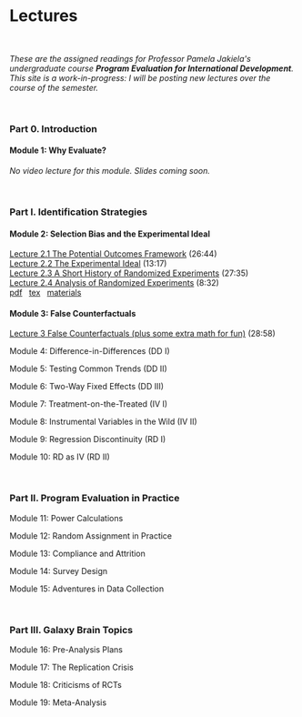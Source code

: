 # Lectures  

<br>

_These are the assigned readings for Professor Pamela Jakiela's undergraduate course **Program Evaluation for International Development**.  This site is a work-in-progress:  I will be posting new lectures over the course of the semester._  

<br>

### Part 0. Introduction  

#### Module 1:  Why Evaluate?  

_No video lecture for this module.  Slides coming soon._

<br>

### Part I. Identification Strategies  

#### Module 2:  Selection Bias and the Experimental Ideal  
[Lecture 2.1 The Potential Outcomes Framework](https://vimeo.com/512774637) (26:44)  
[Lecture 2.2 The Experimental Ideal](https://vimeo.com/512966906) (13:17)  
[Lecture 2.3 A Short History of Randomized Experiments](https://vimeo.com/512975354) (27:35)  
[Lecture 2.4 Analysis of Randomized Experiments](https://vimeo.com/512992481) (8:32)  
[pdf](https://pjakiela.github.io/ECON379/lectures/L2-selection-bias/ECON379-L2-Selection-Bias-PUBLIC.pdf) &nbsp; 
[tex](https://pjakiela.github.io/ECON379/lectures/L2-selection-bias/ECON379-L2-Selection-Bias-PUBLIC.tex) &nbsp; 
[materials](https://github.com/pjakiela/ECON379/tree/gh-pages/lectures/L2-selection-bias/)  

#### Module 3:  False Counterfactuals  
[Lecture 3 False Counterfactuals (plus some extra math for fun)](https://vimeo.com/514022439) (28:58)  

Module 4: Difference-in-Differences (DD I)  

Module 5: Testing Common Trends (DD II)  

Module 6: Two-Way Fixed Effects (DD III)  

Module 7: Treatment-on-the-Treated (IV I)  

Module 8: Instrumental Variables in the Wild (IV II)  

Module 9: Regression Discontinuity (RD I)  

Module 10: RD as IV (RD II)  

<br> 

### Part II. Program Evaluation in Practice  

Module 11: Power Calculations  

Module 12: Random Assignment in Practice  

Module 13: Compliance and Attrition  

Module 14: Survey Design

Module 15: Adventures in Data Collection  

<br>

### Part III.  Galaxy Brain Topics  

Module 16: Pre-Analysis Plans  

Module 17: The Replication Crisis  

Module 18: Criticisms of RCTs

Module 19: Meta-Analysis  



